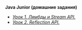 **Java Junior (домашние задания)**

- [*Урок 1. Лямбды и Stream API.*](https://github.com/Bev0802/javaJuniorHoweWork/tree/main/src/main/java/org/example/HW_1)
- [*Урок 2. Reflection API.*](https://github.com/Bev0802/javaJuniorHoweWork/tree/main/src/main/java/org/example/HW_2)
